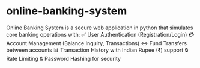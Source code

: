 # online-banking-system
Online Banking System is a secure web application  in python that simulates core banking operations with: ✅ User Authentication (Registration/Login) 💳 Account Management (Balance Inquiry, Transactions) ↔ Fund Transfers between accounts 📊 Transaction History with Indian Rupee (₹) support 🔒 Rate Limiting &amp; Password Hashing for security


